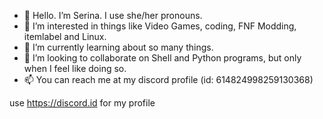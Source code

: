 - 👋 Hello. I’m Serina. I use she/her pronouns.
- 👀 I’m interested in things like Video Games, coding, FNF Modding, itemlabel and Linux. 
- 🌱 I’m currently learning about so many things.
- 💞️ I’m looking to collaborate on Shell and Python programs, but only when I feel like doing so.
- 📫 You can reach me at my discord profile (id: 614824998259130368)

use https://discord.id for my profile

